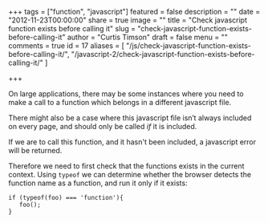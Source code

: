 +++
tags = ["function", "javascript"]
featured = false
description = ""
date = "2012-11-23T00:00:00"
share = true
image = ""
title = "Check javascript function exists before calling it"
slug = "check-javascript-function-exists-before-calling-it"
author = "Curtis Timson"
draft = false
menu = ""
comments = true
id = 17
aliases = [
    "/js/check-javascript-function-exists-before-calling-it/",
    "/javascript-2/check-javascript-function-exists-before-calling-it/"
]

+++

On large applications, there may be some instances where you need to make a call to a function which belongs in a different javascript file.

There might also be a case where this javascript file isn’t always included on every page, and should only be called *if* it is included.

If we are to call this function, and it hasn't been included, a javascript error will be returned.

Therefore we need to first check that the functions exists in the current context. Using `typeof` we can determine whether the browser detects the function name as a function, and run it only if it exists:

    if (typeof(foo) === 'function'){
       foo();
    }

